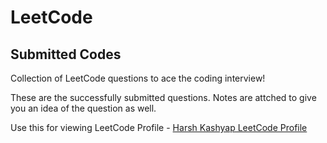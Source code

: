 # LeetCode
## Submitted Codes
Collection of LeetCode questions to ace the coding interview! 

These are the successfully submitted questions.
Notes are attched to give you an idea of the question as well.

Use this for viewing LeetCode Profile - 
[Harsh Kashyap LeetCode Profile](https://leetcode.com/Harsh23Kashyap/)
